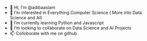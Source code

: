 - 👋 Hi, I’m @adibaaslam
- 👀 I’m interested in Everything Computer Science ( More into Data Science and AI)
- 🌱 I’m currently learning Python and Javascript
- 💞️ I’m looking to collaborate on Data Science and AI Projects
- 📫 Colloborate with me on github

<!---
adibaaslam/adibaaslam is a ✨ special ✨ repository because its `README.md` (this file) appears on your GitHub profile.
You can click the Preview link to take a look at your changes.
--->
